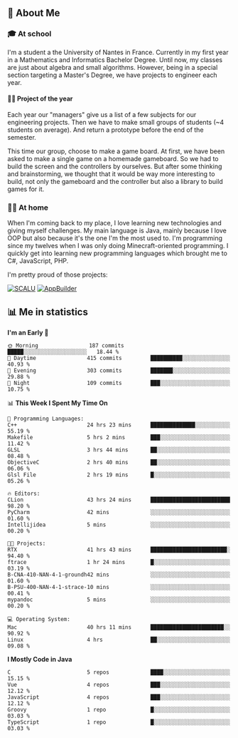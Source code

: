 ## 👀 About Me

### 🎓 At school

I'm a student a the University of Nantes in France. Currently in my first year in a Mathematics and Informatics Bachelor Degree. Until now, my classes are just about algebra and small algorithms. However, being in a special section targeting a Master's Degree, we have projects to engineer each year. 

#### 🔧🔬 Project of the year

Each year our "managers" give us a list of a few subjects for our engineering projects. Then we have to make small groups of students (~4 students on average). And return a prototype before the end of the semester.

This time our group, choose to make a game board. At first, we have been asked to make a single game on a homemade gameboard. So we had to build the screen and the controllers by ourselves. 
But after some thinking and brainstorming, we thought that it would be way more interesting to build, not only the gameboard and the controller but also a library to build games for it.

### 👨‍💻 At home

When I'm coming back to my place, I love learning new technologies and giving myself challenges. My main language is Java, mainly because I love OOP but also because it's the one I'm the most used to. I'm programming since my twelves when I was only doing Minecraft-oriented programming.  I quickly get into learning new programming languages which brought me to C#, JavaScript, PHP. 

I'm pretty proud of those projects:

[![SCALU](https://github-readme-stats.vercel.app/api/pin?username=renardfute&repo=SCALU)](https://github.com/renardfute/scalu)
[![AppBuilder](https://github-readme-stats.vercel.app/api/pin?username=pulsedev2&repo=AppBuilder)](https://github.com/pulsedev2/AppBuilder)

## 📊 Me in statistics
<!--START_SECTION:waka-->
**I'm an Early 🐤** 

```text
🌞 Morning                187 commits         █████░░░░░░░░░░░░░░░░░░░░   18.44 % 
🌆 Daytime                415 commits         ██████████░░░░░░░░░░░░░░░   40.93 % 
🌃 Evening                303 commits         ███████░░░░░░░░░░░░░░░░░░   29.88 % 
🌙 Night                  109 commits         ███░░░░░░░░░░░░░░░░░░░░░░   10.75 % 
```


📊 **This Week I Spent My Time On** 

```text
💬 Programming Languages: 
C++                      24 hrs 23 mins      ██████████████░░░░░░░░░░░   55.19 % 
Makefile                 5 hrs 2 mins        ███░░░░░░░░░░░░░░░░░░░░░░   11.42 % 
GLSL                     3 hrs 44 mins       ██░░░░░░░░░░░░░░░░░░░░░░░   08.48 % 
ObjectiveC               2 hrs 40 mins       ██░░░░░░░░░░░░░░░░░░░░░░░   06.06 % 
Glsl File                2 hrs 19 mins       █░░░░░░░░░░░░░░░░░░░░░░░░   05.26 % 

🔥 Editors: 
CLion                    43 hrs 24 mins      █████████████████████████   98.20 % 
PyCharm                  42 mins             ░░░░░░░░░░░░░░░░░░░░░░░░░   01.60 % 
Intellijidea             5 mins              ░░░░░░░░░░░░░░░░░░░░░░░░░   00.20 % 

🐱‍💻 Projects: 
RTX                      41 hrs 43 mins      ████████████████████████░   94.40 % 
ftrace                   1 hr 24 mins        █░░░░░░░░░░░░░░░░░░░░░░░░   03.19 % 
B-CNA-410-NAN-4-1-groundh42 mins             ░░░░░░░░░░░░░░░░░░░░░░░░░   01.60 % 
B-PSU-400-NAN-4-1-strace-10 mins             ░░░░░░░░░░░░░░░░░░░░░░░░░   00.41 % 
mypandoc                 5 mins              ░░░░░░░░░░░░░░░░░░░░░░░░░   00.20 % 

💻 Operating System: 
Mac                      40 hrs 11 mins      ███████████████████████░░   90.92 % 
Linux                    4 hrs               ██░░░░░░░░░░░░░░░░░░░░░░░   09.08 % 
```

**I Mostly Code in Java** 

```text
C                        5 repos             ████░░░░░░░░░░░░░░░░░░░░░   15.15 % 
Vue                      4 repos             ███░░░░░░░░░░░░░░░░░░░░░░   12.12 % 
JavaScript               4 repos             ███░░░░░░░░░░░░░░░░░░░░░░   12.12 % 
Groovy                   1 repo              █░░░░░░░░░░░░░░░░░░░░░░░░   03.03 % 
TypeScript               1 repo              █░░░░░░░░░░░░░░░░░░░░░░░░   03.03 % 
```




<!--END_SECTION:waka-->
